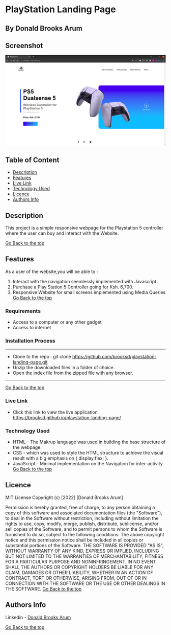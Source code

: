 # PlayStation Landing Page
 ## By Donald Brooks Arum
## Screenshot
 ![image](./assets/images/Screenshot.png)
 ## Table of Content
 - [Description](#description)
 - [Features](#features)
 - [Live Link](#Live-Link)
 - [Technology  Used](#technology-Used)
 - [Licence](#licence)
 - [Authors Info](#Authors-Info)

 ## Description
 <p>This project is a simple responsive webpage for the Playstation 5 controller where the user can buy and interact with the Website.</p>
 
 [Go Back to the top](#PlayStation-Landing-Page)

 ## Features
As a user of the website,you will be able to :
1. Interact with the navigation seemlessly implemented with Javascript
2. Purchase a Play Station 5 Controller going for Ksh. 6,700.
3. Responsive Website for small screens implemented using Media Queries
[Go Back to the top](#PlayStation-Landing-Page)

 ###  Requirements
 * Access to  a computer or any other gadget
 * Access to internet
 ### Installation Process
 ****
* Clone to the repo : git clone https://github.com/brooksd/playstation-landing-page.git
* Unzip the downloaded files in a folder of choice.
* Open the index file from the zipped file with any browser.
 ****
[Go Back to the top](#PlayStation-Landing-Page)

### Live Link
- Click this link to view the live application https://brooksd.github.io/playstation-landing-page/
### Technology  Used
* HTML - The Makrup language was used in building the base structure of the webpage.
* CSS - which was used to style the HTML structure to achieve the visual result with a big emphasis on { display:flex; }.
* JavaScript - Minimal implementation on the Navigation for inter-activity
[Go Back to the top](#PlayStation-Landing-Page)

## Licence
MIT License
Copyright (c) [2022] [Donald Brooks Arum]

Permission is hereby granted, free of charge, to any person obtaining a copy
of this software and associated documentation files (the "Software"), to deal
in the Software without restriction, including without limitation the rights
to use, copy, modify, merge, publish, distribute, sublicense, and/or sell
copies of the Software, and to permit persons to whom the Software is
furnished to do so, subject to the following conditions:
The above copyright notice and this permission notice shall be included in all
copies or substantial portions of the Software.
THE SOFTWARE IS PROVIDED "AS IS", WITHOUT WARRANTY OF ANY KIND, EXPRESS OR
IMPLIED, INCLUDING BUT NOT LIMITED TO THE WARRANTIES OF MERCHANTABILITY,
FITNESS FOR A PARTICULAR PURPOSE AND NONINFRINGEMENT. IN NO EVENT SHALL THE
AUTHORS OR COPYRIGHT HOLDERS BE LIABLE FOR ANY CLAIM, DAMAGES OR OTHER
LIABILITY, WHETHER IN AN ACTION OF CONTRACT, TORT OR OTHERWISE, ARISING FROM,
OUT OF OR IN CONNECTION WITH THE SOFTWARE OR THE USE OR OTHER DEALINGS IN THE
SOFTWARE.
[Go Back to the top](#PlayStation-Landing-Page)
## Authors Info
Linkedin - [Donald Brooks Arum](https://ke.linkedin.com/in/donald-brooks-91574a188)
   
[Go Back to the top](#PlayStation-Landing-Page)
